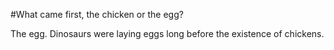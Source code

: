 #What came first, the chicken or the egg?

The egg. Dinosaurs were laying eggs long before the existence of chickens.
